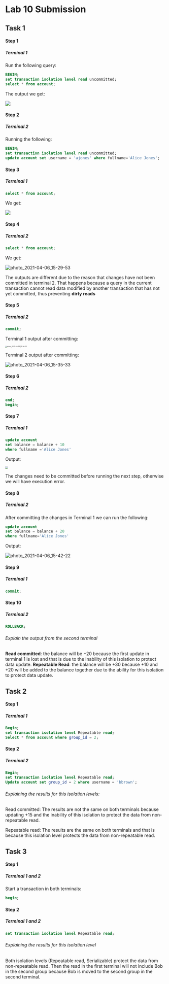 # Lab 10 Submission

## Task 1

#### Step 1

##### Terminal 1

Run the following query:

```sql
BEGIN;
set transaction isolation level read uncommitted;
select * from account;
```

The output we get:

![](photo_2021-04-06_15-13-26.jpg)

#### Step 2

##### Terminal 2

Running the following:

```sql
BEGIN;
set transaction isolation level read uncommitted;
update account set username = 'ajones' where fullname='Alice Jones';
```

#### Step 3

##### Terminal 1

```sql
select * from account;
```

We get:

![](photo_2021-04-06_15-21-15.jpg)

#### Step 4

##### Terminal 2

```sql
select * from account;
```

We get:

![photo_2021-04-06_15-29-53](photo_2021-04-06_15-29-53.jpg)



The outputs are different due to the reason that changes have not been committed in terminal 2. That happens because a query in the current transaction cannot read data modified by another transaction that has not yet committed, thus preventing **dirty reads**

#### Step 5

##### Terminal 2

```sql
commit;
```



Terminal 1 output after committing:

<img src="photo_2021-04-06_15-34-52.jpg" alt="photo_2021-04-06_15-34-52" style="zoom: 33%;" />



Terminal 2 output after committing:

![photo_2021-04-06_15-35-33](photo_2021-04-06_15-35-33.jpg)

#### Step 6

##### Terminal 2

```sql
end;
begin;
```

#### Step 7

##### Terminal 1

```sql
update account 
set balance = balance + 10 
where fullname ='Alice Jones'
```

Output:

<img src="final.png" style="zoom: 50%;" />

The changes need to be committed before running the next step, otherwise we will have execution error.

#### Step 8

##### Terminal 2

After committing the changes in Terminal 1 we can run the following:

```sql
update account 
set balance = balance + 20 
where fullname='Alice Jones'
```

Output:

![photo_2021-04-06_15-42-22](photo_2021-04-06_15-42-22.jpg)



#### Step 9

##### Terminal 1

```sql
commit;
```

#### Step 10

##### Terminal 2

```sql
ROLLBACK;
```

###### Explain the output from the second terminal

**Read committed**: the balance will be +20 because the first update in terminal 1 is lost and that is due to the inability of this isolation to protect data update.
**Repeatable Read**: the balance will be +30 because +10 and +20 will be added to the balance together due to the ability for this isolation to protect data update.

## Task 2

#### Step 1

##### Terminal 1

```sql
Begin;
set transaction isolation level Repeatable read;
Select * from account where group_id = 2;
```

#### Step 2

##### Terminal 2

```sql
Begin;
set transaction isolation level Repeatable read;
Update account set group_id = 2 where username = 'bbrown';
```

###### Explaining the results for this isolation levels:

Read committed: The results are not the same on both terminals because updating +15 and the inability of this isolation to protect the data from non-repeatable read.

Repeatable read: The results are the same on both terminals and that is because this isolation level protects the data from non-repeatable read.

## Task 3

#### Step 1

##### Terminal 1 and 2

Start a transaction in both terminals:

```sql
begin;
```

#### Step 2

##### Terminal 1 and 2

```sql
set transaction isolation level Repeatable read;
```

###### Explaining the results for this isolation level

Both isolation levels (Repeatable read, Serializable) protect the data from non-repeatable read. Then the read in the first terminal will not include Bob in the second group because Bob is moved to the second group in the second terminal.

